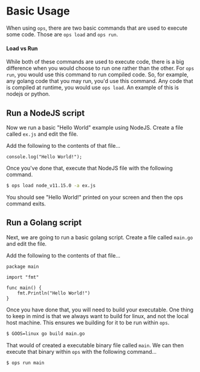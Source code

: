 Basic Usage
================

When using `ops`, there are two basic commands that are used to execute some
code. Those are `ops load` and `ops run`.

#### Load vs Run
While both of these commands are used to execute code, there is a big
difference when you would choose to run one rather than the other. For `ops
run`, you would use this command to run compiled code. So, for example, any
golang code that you may run, you'd use this command. Any code that is
compiled at runtime, you would use `ops load`. An example of this is nodejs or
python.

## Run a NodeJS script

Now we run a basic "Hello World" example using NodeJS. Create a file called
`ex.js` and edit the file.

Add the following to the contents of that file...

```node
console.log("Hello World!");
```

Once you've done that, execute that NodeJS file with the following command.

```sh
$ ops load node_v11.15.0 -a ex.js
```

You should see "Hello World!" printed on your screen and then the ops command
exits.

## Run a Golang script

Next, we are going to run a basic golang script. Create a file called
`main.go` and edit the file.

Add the following to the contents of that file...

```golang
package main

import "fmt"

func main() {
	fmt.Println("Hello World!")
}
```

Once you have done that, you will need to build your executable. One thing to
keep in mind is that we always want to build for linux, and not the local host
machine. This ensures we building for it to be run within `ops`.

```sh
$ GOOS=linux go build main.go
```

That would of created a executable binary file called `main`. We can then
execute that binary within `ops` with the following command...

```sh
$ ops run main
```
